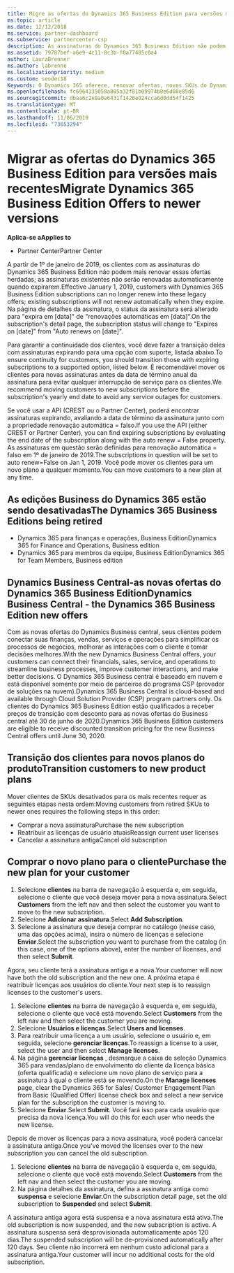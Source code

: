 ```yaml
---
title: Migre as ofertas do Dynamics 365 Business Edition para versões mais recentes | Centro de parceiros
ms.topic: article
ms.date: 12/12/2018
ms.service: partner-dashboard
ms.subservice: partnercenter-csp
description: As assinaturas do Dynamics 365 Business Edition não podem mais ser renovadas.
ms.assetid: 79787bef-a6e9-4c11-8c3b-f0a77485c0a4
author: LauraBrenner
ms.author: labrenne
ms.localizationpriority: medium
ms.custom: seodec18
Keywords: O Dynamics 365 oferece, renovar ofertas, novas SKUs do Dynamics 365
ms.openlocfilehash: fc6964135058a805a32f81b09974b8e6d08e85d6
ms.sourcegitcommit: dbaa6c2e8a0e6431f1420e024cca6d0dd54f1425
ms.translationtype: MT
ms.contentlocale: pt-BR
ms.lasthandoff: 11/06/2019
ms.locfileid: "73653294"
---
```

# <a name="migrate-dynamics-365-business-edition-offers-to-newer-versions"></a><span data-ttu-id="af658-104">Migrar as ofertas do Dynamics 365 Business Edition para versões mais recentes</span><span class="sxs-lookup"><span data-stu-id="af658-104">Migrate Dynamics 365 Business Edition Offers to newer versions</span></span> 

<span data-ttu-id="af658-105">**Aplica-se a**</span><span class="sxs-lookup"><span data-stu-id="af658-105">**Applies to**</span></span>

- <span data-ttu-id="af658-106">Partner Center</span><span class="sxs-lookup"><span data-stu-id="af658-106">Partner Center</span></span>

<span data-ttu-id="af658-107">A partir de 1º de janeiro de 2019, os clientes com as assinaturas do Dynamics 365 Business Edition não podem mais renovar essas ofertas herdadas; as assinaturas existentes não serão renovadas automaticamente quando expirarem.</span><span class="sxs-lookup"><span data-stu-id="af658-107">Effective January 1, 2019, customers with Dynamics 365 Business Edition subscriptions can no longer renew into these legacy offers; existing subscriptions will not renew automatically when they expire.</span></span> <span data-ttu-id="af658-108">Na página de detalhes da assinatura, o status da assinatura será alterado para "expira em [data]" de "renovações automáticas em [data]".</span><span class="sxs-lookup"><span data-stu-id="af658-108">On the subscription's detail page, the subscription status will change to "Expires on [date]" from "Auto renews on [date]".</span></span>

<span data-ttu-id="af658-109">Para garantir a continuidade dos clientes, você deve fazer a transição deles com assinaturas expirando para uma opção com suporte, listada abaixo.</span><span class="sxs-lookup"><span data-stu-id="af658-109">To ensure continuity for customers, you should transition those with expiring subscriptions to a supported option, listed below.</span></span> <span data-ttu-id="af658-110">É recomendável mover os clientes para novas assinaturas antes da data de término anual da assinatura para evitar qualquer interrupção de serviço para os clientes.</span><span class="sxs-lookup"><span data-stu-id="af658-110">We recommend moving customers to new subscriptions before the subscription's yearly end date to avoid any service outages for customers.</span></span>

<span data-ttu-id="af658-111">Se você usar a API (CREST ou o Partner Center), poderá encontrar assinaturas expirando, avaliando a data de término da assinatura junto com a propriedade renovação automática = falso.</span><span class="sxs-lookup"><span data-stu-id="af658-111">If you use the API (either CREST or Partner Center), you can find expiring subscriptions by evaluating the end date of the subscription along with the auto renew = False property.</span></span> <span data-ttu-id="af658-112">As assinaturas em questão serão definidas para renovação automática = falso em 1º de janeiro de 2019.</span><span class="sxs-lookup"><span data-stu-id="af658-112">The subscriptions in question will be set to auto renew=False on Jan 1, 2019.</span></span> <span data-ttu-id="af658-113">Você pode mover os clientes para um novo plano a qualquer momento.</span><span class="sxs-lookup"><span data-stu-id="af658-113">You can move customers to a new plan at any time.</span></span> 

## <a name="the-dynamics-365-business-editions-being-retired"></a><span data-ttu-id="af658-114">As edições Business do Dynamics 365 estão sendo desativadas</span><span class="sxs-lookup"><span data-stu-id="af658-114">The Dynamics 365 Business Editions being retired</span></span>

- <span data-ttu-id="af658-115">Dynamics 365 para finanças e operações, Business Edition</span><span class="sxs-lookup"><span data-stu-id="af658-115">Dynamics 365 for Finance and Operations, Business edition</span></span>
- <span data-ttu-id="af658-116">Dynamics 365 para membros da equipe, Business Edition</span><span class="sxs-lookup"><span data-stu-id="af658-116">Dynamics 365 for Team Members, Business edition</span></span>

## <a name="dynamics-business-central---the-dynamics-365-business-edition-new-offers"></a><span data-ttu-id="af658-117">Dynamics Business Central-as novas ofertas do Dynamics 365 Business Edition</span><span class="sxs-lookup"><span data-stu-id="af658-117">Dynamics Business Central - the Dynamics 365 Business Edition new offers</span></span>

<span data-ttu-id="af658-118">Com as novas ofertas do Dynamics Business central, seus clientes podem conectar suas finanças, vendas, serviços e operações para simplificar os processos de negócios, melhorar as interações com o cliente e tomar decisões melhores.</span><span class="sxs-lookup"><span data-stu-id="af658-118">With the new Dynamics Business Central offers, your customers can connect their financials, sales, service, and operations to streamline business processes, improve customer interactions, and make better decisions.</span></span> <span data-ttu-id="af658-119">O Dynamics 365 Business central é baseado em nuvem e está disponível somente por meio de parceiros do programa CSP (provedor de soluções na nuvem).</span><span class="sxs-lookup"><span data-stu-id="af658-119">Dynamics 365 Business Central is cloud-based and available through Cloud Solution Provider (CSP) program partners only.</span></span>
<span data-ttu-id="af658-120">Os clientes do Dynamics 365 Business Edition estão qualificados a receber preços de transição com desconto para as novas ofertas do Business central até 30 de junho de 2020.</span><span class="sxs-lookup"><span data-stu-id="af658-120">Dynamics 365 Business Edition customers are eligible to receive discounted transition pricing for the new Business Central offers until June 30, 2020.</span></span>

## <a name="transition-customers-to-new-product-plans"></a><span data-ttu-id="af658-121">Transição dos clientes para novos planos do produto</span><span class="sxs-lookup"><span data-stu-id="af658-121">Transition customers to new product plans</span></span>

 <span data-ttu-id="af658-122">Mover clientes de SKUs desativados para os mais recentes requer as seguintes etapas nesta ordem:</span><span class="sxs-lookup"><span data-stu-id="af658-122">Moving customers from retired SKUs to newer ones requires the following steps in this order:</span></span>

- <span data-ttu-id="af658-123">Comprar a nova assinatura</span><span class="sxs-lookup"><span data-stu-id="af658-123">Purchase the new subscription</span></span>
- <span data-ttu-id="af658-124">Reatribuir as licenças de usuário atuais</span><span class="sxs-lookup"><span data-stu-id="af658-124">Reassign current user licenses</span></span>
- <span data-ttu-id="af658-125">Cancelar a assinatura antiga</span><span class="sxs-lookup"><span data-stu-id="af658-125">Cancel old subscription</span></span>

## <a name="purchase-the-new-plan-for-your-customer"></a><span data-ttu-id="af658-126">Comprar o novo plano para o cliente</span><span class="sxs-lookup"><span data-stu-id="af658-126">Purchase the new plan for your customer</span></span>

1. <span data-ttu-id="af658-127">Selecione **clientes** na barra de navegação à esquerda e, em seguida, selecione o cliente que você deseja mover para a nova assinatura.</span><span class="sxs-lookup"><span data-stu-id="af658-127">Select **Customers** from the left nav and then select the customer you want to move to the new subscription.</span></span>
2. <span data-ttu-id="af658-128">Selecione **Adicionar assinatura**.</span><span class="sxs-lookup"><span data-stu-id="af658-128">Select **Add Subscription**.</span></span>
3. <span data-ttu-id="af658-129">Selecione a assinatura que deseja comprar no catálogo (nesse caso, uma das opções acima), insira o número de licenças e selecione **Enviar**.</span><span class="sxs-lookup"><span data-stu-id="af658-129">Select the subscription you want to purchase from the catalog (in this case, one of the options above), enter the number of licenses, and then select **Submit**.</span></span> 

<span data-ttu-id="af658-130">Agora, seu cliente terá a assinatura antiga e a nova.</span><span class="sxs-lookup"><span data-stu-id="af658-130">Your customer will now have both the old subscription and the new one.</span></span> <span data-ttu-id="af658-131">A próxima etapa é reatribuir licenças aos usuários do cliente.</span><span class="sxs-lookup"><span data-stu-id="af658-131">Your next step is to reassign licenses to the customer's users.</span></span>

1. <span data-ttu-id="af658-132">Selecione **clientes** na barra de navegação à esquerda e, em seguida, selecione o cliente que você está movendo.</span><span class="sxs-lookup"><span data-stu-id="af658-132">Select **Customers** from the left nav and then select the customer you are moving.</span></span>
2. <span data-ttu-id="af658-133">Selecione **Usuários e licenças**.</span><span class="sxs-lookup"><span data-stu-id="af658-133">Select **Users and licenses**.</span></span>
3. <span data-ttu-id="af658-134">Para reatribuir uma licença a um usuário, selecione o usuário e, em seguida, selecione **gerenciar licenças**.</span><span class="sxs-lookup"><span data-stu-id="af658-134">To reassign a license to a user, select the user and then select **Manage licenses**.</span></span> 
4. <span data-ttu-id="af658-135">Na página **gerenciar licenças** , desmarque a caixa de seleção Dynamics 365 para vendas/plano de envolvimento do cliente da licença básica (oferta qualificada) e selecione um novo plano de serviço para a assinatura à qual o cliente está se movendo.</span><span class="sxs-lookup"><span data-stu-id="af658-135">On the **Manage licenses** page, clear the Dynamics 365 for Sales/ Customer Engagement Plan from Basic (Qualified Offer) license check box and select a new service plan for the subscription the customer is moving to.</span></span> 
5. <span data-ttu-id="af658-136">Selecione **Enviar**.</span><span class="sxs-lookup"><span data-stu-id="af658-136">Select **Submit**.</span></span> <span data-ttu-id="af658-137">Você fará isso para cada usuário que precisa da nova licença.</span><span class="sxs-lookup"><span data-stu-id="af658-137">You will do this for each user who needs the new license.</span></span> 

<span data-ttu-id="af658-138">Depois de mover as licenças para a nova assinatura, você poderá cancelar a assinatura antiga.</span><span class="sxs-lookup"><span data-stu-id="af658-138">Once you've moved the licenses over to the new subscription you can cancel the old subscription.</span></span> 

1. <span data-ttu-id="af658-139">Selecione **clientes** na barra de navegação à esquerda e, em seguida, selecione o cliente que você está movendo.</span><span class="sxs-lookup"><span data-stu-id="af658-139">Select **Customers** from the left nav and then select the customer you are moving.</span></span>
2. <span data-ttu-id="af658-140">Na página detalhes da assinatura, defina a assinatura antiga como **suspensa** e selecione **Enviar**.</span><span class="sxs-lookup"><span data-stu-id="af658-140">On the subscription detail page, set the old subscription to **Suspended** and select **Submit**.</span></span>

<span data-ttu-id="af658-141">A assinatura antiga agora está suspensa e a nova assinatura está ativa.</span><span class="sxs-lookup"><span data-stu-id="af658-141">The old subscription is now suspended, and the new subscription is active.</span></span> <span data-ttu-id="af658-142">A assinatura suspensa será desprovisionada automaticamente após 120 dias.</span><span class="sxs-lookup"><span data-stu-id="af658-142">The suspended subscription will be de-provisioned automatically after 120 days.</span></span> <span data-ttu-id="af658-143">Seu cliente não incorrerá em nenhum custo adicional para a assinatura antiga.</span><span class="sxs-lookup"><span data-stu-id="af658-143">Your customer will incur no additional costs for the old subscription.</span></span>
